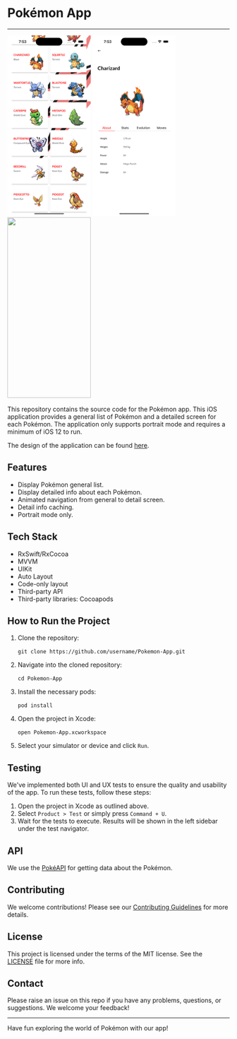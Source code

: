 # Pokémon App

-----------------------------------------------------
<p float="left">
<img src="Images/1.png"  width="189" height="409"> 
<img src="Images/2.png"  width="189" height="409"> 
<img src="Images/3.gif"  width="189" height="409"> 
</p>

This repository contains the source code for the Pokémon app. This iOS application provides a general list of Pokémon and a detailed screen for each Pokémon. The application only supports portrait mode and requires a minimum of iOS 12 to run.


The design of the application can be found [here](https://www.figma.com/file/Aa4VRXeKfKN1s0Gww4FQ8v/Catch%E2%80%99em-all).

## Features

- Display Pokémon general list.
- Display detailed info about each Pokémon.
- Animated navigation from general to detail screen.
- Detail info caching.
- Portrait mode only.

## Tech Stack

- RxSwift/RxCocoa
- MVVM
- UIKit
- Auto Layout
- Code-only layout
- Third-party API
- Third-party libraries: Cocoapods

## How to Run the Project

1. Clone the repository: 
   ```
   git clone https://github.com/username/Pokemon-App.git
   ```
2. Navigate into the cloned repository: 
   ```
   cd Pokemon-App
   ```
3. Install the necessary pods: 
   ```
   pod install
   ```
4. Open the project in Xcode: 
   ```
   open Pokemon-App.xcworkspace
   ```
5. Select your simulator or device and click `Run`.

## Testing

We've implemented both UI and UX tests to ensure the quality and usability of the app. To run these tests, follow these steps:

1. Open the project in Xcode as outlined above.
2. Select `Product > Test` or simply press `Command + U`.
3. Wait for the tests to execute. Results will be shown in the left sidebar under the test navigator.

## API

We use the [PokéAPI](https://pokeapi.co) for getting data about the Pokémon.

## Contributing

We welcome contributions! Please see our [Contributing Guidelines](CONTRIBUTING.md) for more details.

## License

This project is licensed under the terms of the MIT license. See the [LICENSE](LICENSE.md) file for more info.

## Contact

Please raise an issue on this repo if you have any problems, questions, or suggestions. We welcome your feedback!

--- 

Have fun exploring the world of Pokémon with our app!
